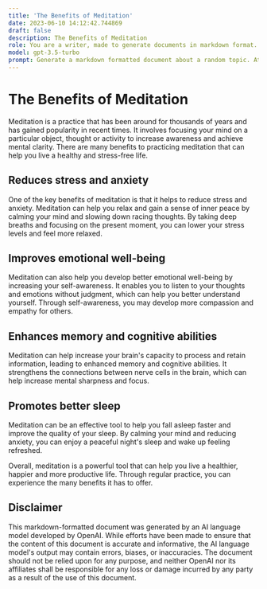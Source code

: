 ```yaml
---
title: 'The Benefits of Meditation'
date: 2023-06-10 14:12:42.744869
draft: false
description: The Benefits of Meditation
role: You are a writer, made to generate documents in markdown format. It is very important that all of the documents you generate are in valid markdown format.
model: gpt-3.5-turbo
prompt: Generate a markdown formatted document about a random topic. At the bottom, include a disclaimer explaining that the document was generated by you. The first line of the document should be the title. Make sure that the entire document is in proper markdown format, using a mix of various tags to make the document visually appealing.
---
```


# The Benefits of Meditation

Meditation is a practice that has been around for thousands of years and has gained popularity in recent times. It involves focusing your mind on a particular object, thought or activity to increase awareness and achieve mental clarity. There are many benefits to practicing meditation that can help you live a healthy and stress-free life.

## Reduces stress and anxiety

One of the key benefits of meditation is that it helps to reduce stress and anxiety. Meditation can help you relax and gain a sense of inner peace by calming your mind and slowing down racing thoughts. By taking deep breaths and focusing on the present moment, you can lower your stress levels and feel more relaxed.

## Improves emotional well-being

Meditation can also help you develop better emotional well-being by increasing your self-awareness. It enables you to listen to your thoughts and emotions without judgment, which can help you better understand yourself. Through self-awareness, you may develop more compassion and empathy for others.

## Enhances memory and cognitive abilities

Meditation can help increase your brain's capacity to process and retain information, leading to enhanced memory and cognitive abilities. It strengthens the connections between nerve cells in the brain, which can help increase mental sharpness and focus.

## Promotes better sleep

Meditation can be an effective tool to help you fall asleep faster and improve the quality of your sleep. By calming your mind and reducing anxiety, you can enjoy a peaceful night's sleep and wake up feeling refreshed.

Overall, meditation is a powerful tool that can help you live a healthier, happier and more productive life. Through regular practice, you can experience the many benefits it has to offer.

## Disclaimer

This markdown-formatted document was generated by an AI language model developed by OpenAI. While efforts have been made to ensure that the content of this document is accurate and informative, the AI language model's output may contain errors, biases, or inaccuracies. The document should not be relied upon for any purpose, and neither OpenAI nor its affiliates shall be responsible for any loss or damage incurred by any party as a result of the use of this document.